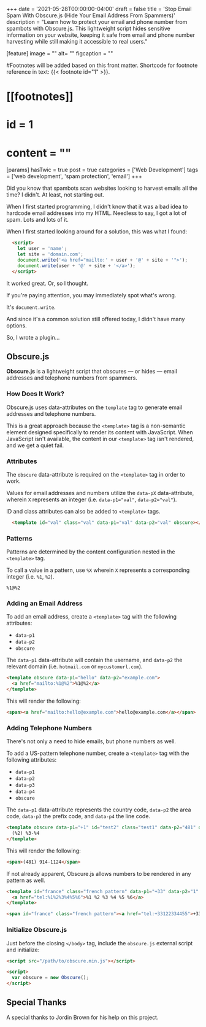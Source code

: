 +++
date = '2021-05-28T00:00:00-04:00'
draft = false
title = 'Stop Email Spam With Obscure.js (Hide Your Email Address From Spammers)'
description = "Learn how to protect your email and phone number from spambots with Obscure.js. This lightweight script hides sensitive information on your website, keeping it safe from email and phone number harvesting while still making it accessible to real users."

[feature]
  image = ""
  alt= ""
  figcaption = ""

#Footnotes will be added based on this front matter. Shortcode for footnote reference in text: {{< footnote id="1" >}}.

# [[footnotes]]
#   id = 1
#   content = ""

[params]
	hasTwic = true
	post = true
  categories = ['Web Development']
  tags = ['web development', 'spam protection', 'email']
+++

Did you know that spambots scan websites looking to harvest emails all the time? I didn't. At least, not starting out.  

When I first started programming, I didn't know that it was a bad idea to hardcode email addresses into my HTML. Needless to say, I got a lot of spam. Lots and lots of it.  

When I first started looking around for a solution, this was what I found:  

```html
  <script>
    let user = 'name';
    let site = 'domain.com';
    document.write('<a href="mailto:' + user + '@' + site + '">');
    document.write(user + '@' + site + '</a>');
  </script>
```

It worked great. Or, so I thought.  

If you're paying attention, you may immediately spot what's wrong.  

It's `document.write`.  

And since it's a common solution still offered today, I didn't have many options.  

So, I wrote a plugin…  

## Obscure.js  

**Obscure.js** is a lightweight script that obscures — or hides — email addresses and telephone numbers from spammers.  

### How Does It Work?  

Obscure.js uses data-attributes on the `template` tag to generate email addresses and telephone numbers.  

This is a great approach because the `<template>` tag is a non-semantic element designed specifically to render its content with JavaScript. When JavaScript isn't available, the content in our `<template>` tag isn't rendered, and we get a quiet fail.  

### Attributes  

The `obscure` data-attribute is required on the `<template>` tag in order to work.  

Values for email addresses and numbers utilize the `data-pX` data-attribute, wherein `X` represents an integer (i.e. `data-p1="val"`, `data-p2="val"`).  

ID and class attributes can also be added to `<template>` tags.  

```html
  <template id="val" class="val" data-p1="val" data-p2="val" obscure></template>
```

### Patterns  

Patterns are determined by the content configuration nested in the `<template>` tag.  

To call a value in a pattern, use `%X` wherein `X` represents a corresponding integer (i.e. `%1`, `%2`).  

```plaintext
%1@%2
```

### Adding an Email Address  

To add an email address, create a `<template>` tag with the following attributes:  

- `data-p1`  
- `data-p2`  
- `obscure`  

The `data-p1` data-attribute will contain the username, and `data-p2` the relevant domain (i.e. `hotmail.com` or `mycustomurl.com`).  

```html
<template obscure data-p1="hello" data-p2="example.com">
  <a href="mailto:%1@%2">%1@%2</a>
</template>
```

This will render the following:  

```html
<span><a href="mailto:hello@example.com">hello@example.com</a></span>
```

### Adding Telephone Numbers  

There's not only a need to hide emails, but phone numbers as well.  

To add a US-pattern telephone number, create a `<template>` tag with the following attributes:  

- `data-p1`  
- `data-p2`  
- `data-p3`  
- `data-p4`  
- `obscure`  

The `data-p1` data-attribute represents the country code, `data-p2` the area code, `data-p3` the prefix code, and `data-p4` the line code.  

```html
<template obscure data-p1="+1" id="test2" class="test1" data-p2="481" data-p3="914" data-p4="1124">
  (%2) %3-%4
</template>
```

This will render the following:  

```html
<span>(481) 914-1124</span>
```

If not already apparent, Obscure.js allows numbers to be rendered in any pattern as well.  

```html
<template id="france" class="french pattern" data-p1="+33" data-p2="1" data-p3="22" data-p4="33" data-p5="44" data-p6="55" obscure>
  <a href="tel:%1%2%3%4%5%6">%1 %2 %3 %4 %5 %6</a>
</template>

<span id="france" class="french pattern"><a href="tel:+33122334455">+33 1 22 33 44 55</a></span>
```

### Initialize Obscure.js  

Just before the closing `</body>` tag, include the `obscure.js` external script and initialize:  

```html
<script src="/path/to/obscure.min.js"></script>

<script>
  var obscure = new Obscure();
</script>

```

## Special Thanks

A special thanks to Jordin Brown for his help on this project.